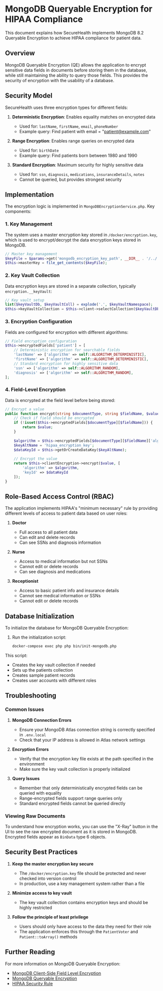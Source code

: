# MongoDB Queryable Encryption for HIPAA Compliance

This document explains how SecureHealth implements MongoDB 8.2 Queryable Encryption to achieve HIPAA compliance for patient data.

## Overview

MongoDB Queryable Encryption (QE) allows the application to encrypt sensitive data fields in documents before storing them in the database, while still maintaining the ability to query those fields. This provides the security of encryption with the usability of a database.

## Security Model

SecureHealth uses three encryption types for different fields:

1. **Deterministic Encryption**: Enables equality matches on encrypted data
   - Used for: `lastName`, `firstName`, `email`, `phoneNumber`
   - Example query: Find patient with email = "patient@example.com"

2. **Range Encryption**: Enables range queries on encrypted data
   - Used for: `birthDate`
   - Example query: Find patients born between 1980 and 1990

3. **Standard Encryption**: Maximum security for highly sensitive data
   - Used for: `ssn`, `diagnosis`, `medications`, `insuranceDetails`, `notes`
   - Cannot be queried, but provides strongest security

## Implementation

The encryption logic is implemented in `MongoDBEncryptionService.php`. Key components:

### 1. Key Management

The system uses a master encryption key stored in `/docker/encryption.key`, which is used to encrypt/decrypt the data encryption keys stored in MongoDB.

```php
// Master key management
$keyFile = $params->get('mongodb_encryption_key_path', __DIR__ . '/../../docker/encryption.key');
$this->masterKey = file_get_contents($keyFile);
```

### 2. Key Vault Collection

Data encryption keys are stored in a separate collection, typically `encryption.__keyVault`:

```php
// Key vault setup
list($keyVaultDb, $keyVaultColl) = explode('.', $keyVaultNamespace);
$this->keyVaultCollection = $this->client->selectCollection($keyVaultDb, $keyVaultColl);
```

### 3. Encryption Configuration

Fields are configured for encryption with different algorithms:

```php
// Field encryption configuration
$this->encryptedFields['patient'] = [
    // Deterministic encryption for searchable fields
    'lastName' => ['algorithm' => self::ALGORITHM_DETERMINISTIC],
    'firstName' => ['algorithm' => self::ALGORITHM_DETERMINISTIC],
    // Standard encryption for highly sensitive data
    'ssn' => ['algorithm' => self::ALGORITHM_RANDOM],
    'diagnosis' => ['algorithm' => self::ALGORITHM_RANDOM],
];
```

### 4. Field-Level Encryption

Data is encrypted at the field level before being stored:

```php
// Encrypt a value
public function encrypt(string $documentType, string $fieldName, $value) {
    // Check if field should be encrypted
    if (!isset($this->encryptedFields[$documentType][$fieldName])) {
        return $value;
    }
    
    $algorithm = $this->encryptedFields[$documentType][$fieldName]['algorithm'];
    $keyAltName = 'hipaa_encryption_key';
    $dataKeyId = $this->getOrCreateDataKey($keyAltName);
    
    // Encrypt the value
    return $this->clientEncryption->encrypt($value, [
        'algorithm' => $algorithm, 
        'keyId' => $dataKeyId
    ]);
}
```

## Role-Based Access Control (RBAC)

The application implements HIPAA's "minimum necessary" rule by providing different levels of access to patient data based on user roles:

1. **Doctor**
   - Full access to all patient data
   - Can edit and delete records
   - Can see SSNs and diagnosis information

2. **Nurse**
   - Access to medical information but not SSNs
   - Cannot edit or delete records
   - Can see diagnosis and medications

3. **Receptionist**
   - Access to basic patient info and insurance details
   - Cannot see medical information or SSNs
   - Cannot edit or delete records

## Database Initialization

To initialize the database for MongoDB Queryable Encryption:

1. Run the initialization script:
   ```bash
   docker-compose exec php php bin/init-mongodb.php
   ```

This script:
- Creates the key vault collection if needed
- Sets up the patients collection
- Creates sample patient records
- Creates user accounts with different roles

## Troubleshooting

### Common Issues

1. **MongoDB Connection Errors**
   - Ensure your MongoDB Atlas connection string is correctly specified in `.env.local`
   - Check that your IP address is allowed in Atlas network settings

2. **Encryption Errors**
   - Verify that the encryption key file exists at the path specified in the environment
   - Make sure the key vault collection is properly initialized

3. **Query Issues**
   - Remember that only deterministically encrypted fields can be queried with equality
   - Range-encrypted fields support range queries only
   - Standard encrypted fields cannot be queried directly

### Viewing Raw Documents

To understand how encryption works, you can use the "X-Ray" button in the UI to see the raw encrypted document as it is stored in MongoDB. Encrypted fields appear as `BinData` type 6 objects.

## Security Best Practices

1. **Keep the master encryption key secure**
   - The `/docker/encryption.key` file should be protected and never checked into version control
   - In production, use a key management system rather than a file

2. **Minimize access to key vault**
   - The key vault collection contains encryption keys and should be highly restricted

3. **Follow the principle of least privilege**
   - Users should only have access to the data they need for their role
   - The application enforces this through the `PatientVoter` and `Patient::toArray()` methods

## Further Reading

For more information on MongoDB Queryable Encryption:
- [MongoDB Client-Side Field Level Encryption](https://www.mongodb.com/docs/manual/core/csfle/)
- [MongoDB Queryable Encryption](https://www.mongodb.com/docs/manual/core/queryable-encryption/)
- [HIPAA Security Rule](https://www.hhs.gov/hipaa/for-professionals/security/index.html)